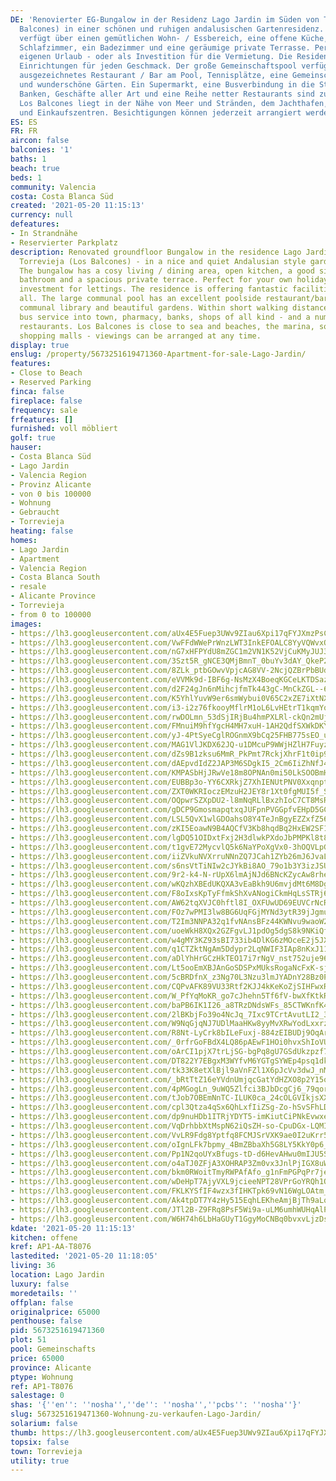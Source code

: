 ```yaml
---
DE: 'Renovierter EG-Bungalow in der Residenz Lago Jardin im Süden von Torrevieja (Los
  Balcones) in einer schönen und ruhigen andalusischen Gartenresidenz. Der Bungalow
  verfügt über einen gemütlichen Wohn- / Essbereich, eine offene Küche, ein großes
  Schlafzimmer, ein Badezimmer und eine geräumige private Terrasse. Perfekt für den
  eigenen Urlaub - oder als Investition für die Vermietung. Die Residenz bietet fantastische
  Einrichtungen für jeden Geschmack. Der große Gemeinschaftspool verfügt über ein
  ausgezeichnetes Restaurant / Bar am Pool, Tennisplätze, eine Gemeinschaftsbibliothek
  und wunderschöne Gärten. Ein Supermarkt, eine Busverbindung in die Stadt, eine Apotheke,
  Banken, Geschäfte aller Art und eine Reihe netter Restaurants sind zu Fuß erreichbar.
  Los Balcones liegt in der Nähe von Meer und Stränden, dem Jachthafen, einigen Golfplätzen
  und Einkaufszentren. Besichtigungen können jederzeit arrangiert werden.   '
ES: ES
FR: FR
aircon: false
balconies: '1'
baths: 1
beach: true
beds: 1
community: Valencia
costa: Costa Blanca Süd
created: '2021-05-20 11:15:13'
currency: null
defeatures:
- In Strandnähe
- Reservierter Parkplatz
description: Renovated groundfloor Bungalow in the residence Lago Jardin - southern
  Torrevieja (Los Balcones) - in a nice and quiet Andalusian style garden residence.
  The bungalow has a cosy living / dining area, open kitchen, a good sized bedroom,
  bathroom and a spacious private terrace. Perfect for your own holidays - or as an
  investment for lettings. The residence is offering fantastic facilities to suit
  all. The large communal pool has an excellent poolside restaurant/bar, tennis courts,
  communal library and beautiful gardens. Within short walking distance is a supermarket,
  bus service into town, pharmacy, banks, shops of all kind - and a number of nice
  restaurants. Los Balcones is close to sea and beaches, the marina, some golf courses,
  shopping malls - viewings can be arranged at any time.
display: true
enslug: /property/5673251619471360-Apartment-for-sale-Lago-Jardin/
features:
- Close to Beach
- Reserved Parking
finca: false
fireplace: false
frequency: sale
frfeatures: []
furnished: voll möbliert
golf: true
hauser:
- Costa Blanca Süd
- Lago Jardin
- Valencia Region
- Provinz Alicante
- von 0 bis 100000
- Wohnung
- Gebraucht
- Torrevieja
heating: false
homes:
- Lago Jardin
- Apartment
- Valencia Region
- Costa Blanca South
- resale
- Alicante Province
- Torrevieja
- from 0 to 100000
images:
- https://lh3.googleusercontent.com/aUx4E5Fuep3UWv9ZIau6Xpi17qFYJXmzPsCk5EjxqPwFu8PAjSTr00WjliymrxEIbeU6fukQSMYSWk2oIfBS1DRyl3tLoMfngwk=w640-rj-e30-l100
- https://lh3.googleusercontent.com/VwFFdWWePrWnzLWT3InkEFOALC8YyVQWvxO2t99i-y6Do1ryJeKZce1j1u2A_FXo31BBUCh3m6Nqhv13xGpxI7LviCd7hMwVss8=w640-rj-e30-l100
- https://lh3.googleusercontent.com/nG7xHFPYdU8mZGC1m2VN1K52VjCuKMyJUJ34uvud-xiuKMS48gnkpJuUKsuaj9feCOHh4DxKdKZ3Cxwa6tfQUcjee9Ii_3ZpzCc=w640-rj-e30-l100
- https://lh3.googleusercontent.com/3Szt5R_gNCE3QMjBmnT_0buYv3dAY_QkeP2u96cfJz91UQ1XsPrDpGYmMhBOzUbIonKZmbsfXLPWIbYBTBWR8jCRqnhU9B65=w640-rj-e30-l100
- https://lh3.googleusercontent.com/8ZLk_ptbGOwvVpjcAG8VV-2NcjQZBrPbBUdYHpSnz7FZVdSHMkB0LxNsuqZzcTXcQvaaLy19NT639y6n0bA0Cos_q12IRlrz=w640-rj-e30-l100
- https://lh3.googleusercontent.com/eVVMk9d-IBF6g-NsMzX4BoeqKGCeLKTDSazK-vusljZEUKcmQlSBFRfbTLGFx6ITG4l52bFjfoyXXofDyDiDN4bHXbMIuxe9Xw=w640-rj-e30-l100
- https://lh3.googleusercontent.com/d2F24gJn6nMihcjfmTk443gC-MnCkZGL--6vtv3aog1spIJaaXt4U8biM9DkH6i_dfuj5r9ZwsUEv6ijWsKLNCv0Ng7yOl68RQ=w640-rj-e30-l100
- https://lh3.googleusercontent.com/K5YhlYuvW9er6smWybui0V65C2xZE7iXtNXI3oYva7uvlQr_kbC4b2obF42cgOucCaMKvQ93Mvm3AVrCPw6XXmVl1iVOJzvYJQ=w640-rj-e30-l100
- https://lh3.googleusercontent.com/i3-i2z76fkooyMflrM1oL6LvHEtrT1kqmYqEQ21Fcb1C4K6WBtr4svVWK594OM1XPbTGaqAjxG_Q0I0t8t79yaRzBRdUNctNHw=w640-rj-e30-l100
- https://lh3.googleusercontent.com/rwDOLmn_53dSjIRjBu4hmPXLRl-ckQn2mUjzLlVAM2n7OoWMCEzUL2UbIdi1xM54js58pjJSzrfallcUHF_A12ZtW2T1wEiy=w640-rj-e30-l100
- https://lh3.googleusercontent.com/FMnuiM9hfYgcH4MH7xuH-1AH2QdfSXWkDKYJ0QTcK-2RGtOGIUHzMtASwCMVc6BJFfoBitybX6PPGSkSqYZQPmNuHJoT0OIx1A=w640-rj-e30-l100
- https://lh3.googleusercontent.com/yJ-4PtSyeCglROGnmX9bCq25FHB775sEO_u9WMj4kWtlNCIBcjWFn6rysEng2HVurW6TA0_aBS-mFbfNOoXnQruMadX6ixKi=w640-rj-e30-l100
- https://lh3.googleusercontent.com/MAG1VlJKDX62JQ-u1DMcuP9WWjHZlH7Fuyzvyag_hH0RZsZjfmyvLqbZidpKSybB31SOnem4_kdK7PIemiqr_F_5elo7wGL7=w640-rj-e30-l100
- https://lh3.googleusercontent.com/dZs9B1zksu6MmR_PkPmt7RckjXhrF1t0ip9MpMiNilVNe8gEOab3XM4Gx4n3TiSUoCHCJ49JxcJ7BDit243nA3kRVUgS3Nw9yQ=w640-rj-e30-l100
- https://lh3.googleusercontent.com/dAEpvdIdZ2JAP3M6SDgkI5_2Cm6IiZhNfJ432pTcLN9TFvCi9PnxQd2TP4hQpzYFvxtGQ_Ttf4hLdl_OLw3egY0MXf-mHZGOI00=w640-rj-e30-l100
- https://lh3.googleusercontent.com/KMPASbHjJRwVe18m8OPNAn0mi50LkSOOBmHoGx2xjh0Qcx4xyKiTZOuwshp1B4NUGhJpxr249Ni5rgWhuHOR29OKnGIGo_kJ=w640-rj-e30-l100
- https://lh3.googleusercontent.com/EUBBp3o-YY6CXRkjZ7XhIENUtPNV0XxqnptyVJXCmche__CP82-H14ENiqiZiUUJTKfcyY_66pP9kVgp5_KmzAFRp_E5jxaC=w640-rj-e30-l100
- https://lh3.googleusercontent.com/ZXT0WKRIoczEMzuH2JEY8r1Xt0fgMUI5f_SHayqrs-j3WY4Cy4gkZfmOpdEStcKYcX-7WZkAma5KjygfYhW_h9ssZX4YJzkJ=w640-rj-e30-l100
- https://lh3.googleusercontent.com/OQpwrSZXpDU2-l8mNqRLlBxzhIoC7CT8MsRybPjWs82DdjwKMswBYVqFpM6P5U7dSgWR8hj4p2GbYR9ThHv5uRS5yBiqcFHsubM=w640-rj-e30-l100
- https://lh3.googleusercontent.com/gDCP9GmosmapqtxqJUFpnPVGGpfvEHpD5GCNrUtD4zLD2JoEvOsvREj8kVGbl4aSE0IOHWa6jPDkcURGa8OY1jM5BKYLl2OjVQ=w640-rj-e30-l100
- https://lh3.googleusercontent.com/LSL5QvX1wlGDOahsO8Y4TeJnBgyEZZxfZ56E7UWgM4vPZeXZV-U-ZicuA5Ws-vc5afqXEUUTRtqbIgnO_c-HUl7A0hhYJjUljXE=w640-rj-e30-l100
- https://lh3.googleusercontent.com/zKI5EoawN9B4AQCfV3Kb8hqdBq2HxEW2SF1251TPOc5DVAKjah4PBuQuc9YQ5Fnj7KfhXSaEqWxtBAQA2OIpLyud29Yve0gmLA=w640-rj-e30-l100
- https://lh3.googleusercontent.com/lgDQ51OIDxtFxj2H3dlwkPXdoJbPMPKl8t8oqrHzCRyVDvTpR4hRsJ5j2c0Bcs-8qC-aKgkqk9miYja9FmF-i1vT9dHnqwiKWg=w640-rj-e30-l100
- https://lh3.googleusercontent.com/t1gvE72MycvlQ5k6NaYPoXgVx0-3hOQVLpGXWw8_oejonEz_fAoqx0unTGm65gh0BB2zohgKtOVo1THSDy1ASm4gsx3SeLCCVA=w640-rj-e30-l100
- https://lh3.googleusercontent.com/iiZVkuNVXrruNNnZQ7JCah1ZYb26mJ6JvaLp_VUSwcbnrPnZ7G65uAsI0Qrzwx1oNWXYJEuiLVi9L08WPb-2amIgSn11MfLYIng=w640-rj-e30-l100
- https://lh3.googleusercontent.com/s6nsVtTiNIw2cJYkBi8AO_79o1b3Y3izJSUuycqjhS9Eag4Fm3NyE5zXffOt-BuEIFj21FtOsWRvaqbMlG6Qk4OW4kGykAKlYSw=w640-rj-e30-l100
- https://lh3.googleusercontent.com/9r2-k4-N-rUpX6lmAjNJd6BNcKZycAw8rheXJ3UbUXRDxxw1D2luJAKoM1fdD-t5eX6zdlmxzBdZk09THXi3mew0ety19_poCA=w640-rj-e30-l100
- https://lh3.googleusercontent.com/wKQzhXBEdUKQXA3vEaBkh9U6mvjdMt6M8Dg4f0l7LmyGgkEWh7b_Kh6RjnpcegBBMMICelC2fcjR8dUKOIHlfokHth-d8sn2aV0=w640-rj-e30-l100
- https://lh3.googleusercontent.com/F8oIxsKpTyFfmkShXvANogiCkmHqLsSTRj6mYQDJrs3z8MwQH66L38ItUIVHVvZwyd2BzX-IEv_mzUrl4ZPC5IKL0K-9nRd5kg=w640-rj-e30-l100
- https://lh3.googleusercontent.com/AW62tqXVJC0hftl8I_OXFUwUD69EUVCrNcRNatCePy90J4S3zPY70weTgcLw9V5qUjsDVeWm0_bP4Bf2dRmbroRLZiGYsI52Dw=w640-rj-e30-l100
- https://lh3.googleusercontent.com/FOz7wPMI3lw8BG6UqFGjMYNd3ytR39jJgmuTSBwdsLmFjTPeIpgfw2czW6ZlgaGLaftyr9xiPVKj6WC9jBeXouQounu3OrHmVw=w640-rj-e30-l100
- https://lh3.googleusercontent.com/T2Im3NNPA32q1fvNAnsBFz44KWNvu9waoW2CkuRjcbHAxzyMCOhupTx63khWLzh8fyRV5yitj_xzjb6aP-OMdJmSnpZPkGlENVw=w640-rj-e30-l100
- https://lh3.googleusercontent.com/uoeWkH8XQx2GZFgvLJ1pdOg5dgS8k9NKiQf-jiCiSYd7KbDNWkhcA_1x_osQ35PjZbLHd98VuQ4K0htQGAGUp3pgFKYJpT_9Fw=w640-rj-e30-l100
- https://lh3.googleusercontent.com/w4gMY3KZ93sBI733ib4DlKG6zMOceE2j5JXMZT8qhv8AjjwSSaIQ6fGC0uO6nVST7ib9Tce-Z3CONCth5hKQp5HK5hMKFibdaw=w640-rj-e30-l100
- https://lh3.googleusercontent.com/q1CTZktNgAm5Ddypr2LqNWIF3IAp8nKxJ119fpco8sIQ_KRLwQawnS49THCARl21nyZi2gXgKkErv_s3C4W2a5lush4BaiKD6A=w640-rj-e30-l100
- https://lh3.googleusercontent.com/aDlYhHrGCzHkTEO17i7rNgV_nst752uje96NY0bh1L3-NlEOUsMpPKzmmBHVEyEoQIFhwrTMbzSs-hPUVZ01mW7YtgcbKkHI=w640-rj-e30-l100
- https://lh3.googleusercontent.com/Lt5ooEmXBJAnGoSDSPxMUksRogaNcFxK-sjxUAsEmNxdZb5AZy9zIUOX3evUttDmvXxwXjYGklovVen7eCXiZjFEt-2xjDTvug=w640-rj-e30-l100
- https://lh3.googleusercontent.com/5cBRDfnX_z3Ng70L3Nzu3lmJYADnY28Bz0Pz1u8-0Ow1SRBRgAbWM3Pp2K6ozKQWVQd8o1sPWw9lnhqfptu4w4bDlBbm0VXGgg=w640-rj-e30-l100
- https://lh3.googleusercontent.com/CQPvAFK89VU33Rtf2KJJ4kKeKoZjSIHFwxRw_qEiJK-GhjR9Wby73oN2etMkkuro8maF1uzKtHO3eJ-A11hodeAxZ_yfTaEEGF8=w640-rj-e30-l100
- https://lh3.googleusercontent.com/W_PfYqMoKR_go7cJhehn5Tf6fV-bwXfKtkRVZaY-IcIEaeBYfaUPnKfSxXV5pA-MCR_gco_qmadOCfzBkTc2kUvBQTI3FLQG=w640-rj-e30-l100
- https://lh3.googleusercontent.com/baPB6IK1I26_a8TRzDNdsWFs_85CTWKnfK4bWR6jPHegZhsQ_yVnDMy_YOCEazSgzzi0ZLtP89m_dsiEXEIvYJqNQBpIYJOp=w640-rj-e30-l100
- https://lh3.googleusercontent.com/2lBKbjFo39o4NcJq_7Ixc9TCrtAvutLI2_3Z4NuV2bFLZccClAD_K_vcIlnQJkj3-biF_BBPCS7tN8T1OtkeUQ_VXkMCUjmO_JE=w640-rj-e30-l100
- https://lh3.googleusercontent.com/W9NqGjqNJ7UDlMaaHKw8yyMvXRwYodLxxrzM_FzMDsBClVhMlyRI5KiGPnIRGIybojV9fgMLBKF-COUY3Q_BJy03b5DsMxr-mQ=w640-rj-e30-l100
- https://lh3.googleusercontent.com/R8Nt-LyCrk8bILeFuxj-884zEIBUDj9OqArO4Whx7UeYAcwdvz_yWAhsLTaj2bU3U0l_ARdIrv1xZCwfrsvSEsnXqsKpGIz1xw=w640-rj-e30-l100
- https://lh3.googleusercontent.com/_0rfrGoFBdX4LQ86pAEwF1HOi0hvxShIoVUlAShHqeAbh7EBKlyl68hWxOCsM6w7gnEG8WhnhuS6AY_8P6CACl7F-hOhBxtEr8I=w640-rj-e30-l100
- https://lh3.googleusercontent.com/oArCI1pjX7trLjSG-bgPq8gU7GSdUkzpzf7fTDTzMeONpswUvJVmF6j-CQaMP65J8vMRPn_zlvIrNpU4c2dTgE12tQ_3v2BjSg=w640-rj-e30-l100
- https://lh3.googleusercontent.com/DT822Y7EBgxM3WYfvM6YGTgSYWEp4psq1dkb45Hn2_-WkiNSVIsp4JAr1S7z_sTLUhPlTBQDOpHOzbgbxPqEgGSadrKK2TQeug=w640-rj-e30-l100
- https://lh3.googleusercontent.com/tk33K8etXlBjl9aVnFZl1X6pJcVv3dwJ_nMzasvSY39CGIglT-ZER6QFGY3WzM0snu3ZxnMHi7-F6p2w4djRmJyCRbJ1ByatpA=w640-rj-e30-l100
- https://lh3.googleusercontent.com/_bRtTtZ16eYVdnUmjqcGatYdHZXO8p2Y15owtbsiL1txHdbZs7Cw7I7kv5DjET-ca-UPZAp7PoaEaNCp9h7EiPyXmESk9KTPTOg=w640-rj-e30-l100
- https://lh3.googleusercontent.com/4pMGogLn_9uWQ5Zlfci3BJbDcgCj6_79qorPj_6rG8E4EjzzH22Xx6RNEV-SgwByzpNIC6EoZWWnHrlm--GbIPv-a6HW1MlN=w640-rj-e30-l100
- https://lh3.googleusercontent.com/tJob7OBEmNnTC-ILUK0ca_24cOLGVIkjsXXeOX-qVPPSRENZ8brzu9xyeDcbhKaGhdp75ld5MMs8xkZ7cRZ45_FzU3Ct9k0iRw=w640-rj-e30-l100
- https://lh3.googleusercontent.com/cpl3Qtza4qSx6QhLxfIiZSg-Zo-hSvSFhLDycM6GUL-ymxWlTH-sij5RlqQOSFvIrcMwgJnKtVHGnWHOkyBRbzLZBAWABNSx=w640-rj-e30-l100
- https://lh3.googleusercontent.com/dp9nuHDb1ITRjYDYT5-imKiutCiPNkEvwxeGWOVjGEUh4XCrf_n4Vc4UBkkNmSvstoFI4kC0dJt61V-rTtM-k1RqOjUIKi9n=w640-rj-e30-l100
- https://lh3.googleusercontent.com/VqDrhbbXtMspN62iQsZH-so-CpuDGx-LQMIMORZlNvCsvY_Evai0DyBjRWUsRfOKi_-Bg2SoECUEqWZ4WwXfu2Y737Ea9S0Pzsc=w640-rj-e30-l100
- https://lh3.googleusercontent.com/VvLR9Fdg8Yptfq8FCMJSrVXK9ae0I2uKrr5WuXwVYKyTuA9PVE8L4qpTSWtNd2rYnfoTq-YPshY_HhLIAouGhQ9KoiWNeeBEvDM=w640-rj-e30-l100
- https://lh3.googleusercontent.com/oIgnLFk7bpmy_4BmZBbaXh5G8LY5KkY0p6_h5WUZTAConNYBRszeQokmSg7BYd-HQOhxV2wxYPfIz_eBpPnrfVyC7uAeU3sr=w640-rj-e30-l100
- https://lh3.googleusercontent.com/Pp1N2qoUYxBfugs-tD-d6HevAHwu0mIJU5S1j-5ovXiWg_uz_DOQtmQjjgxZTU4xRWkeS3yax412-X8llhLwifkiHdVg8Jj2fg=w640-rj-e30-l100
- https://lh3.googleusercontent.com/o4aTJ0ZFjA3XOHRAP3Zm0vx3JnlPjIGX8uWZr4vZXnoVNuD9uhOdoSu9rVTU2PtK9BgyztXh-8TQkf2vrI8LRK357o9_dylk8g=w640-rj-e30-l100
- https://lh3.googleusercontent.com/bkm0RWoitTmyRWPAfAfo_g1nFmPGPqPr7jeyaTv8jrNSdQTbzJQULdSZNSO9VapjNqGbpxSBbA9V3MyIDHH0DfhJYEZwdtB4gw=w640-rj-e30-l100
- https://lh3.googleusercontent.com/wDeHpT7AjyVXL9jcieeNPT28VPrGoYRQh1O2e81jhrgNt2GKdPF78vg3WcSfthkiIDd4jS_aERu_g06IpSOzGq81OQ1-kt2F=w640-rj-e30-l100
- https://lh3.googleusercontent.com/FKLKYSfIF4wzx3fIHKTpk69vN16WgLOAtm_-LrKw6-BJrVJIfnmxfSYeiQsp0BbGVU2UQfP_KhVmtm6pVuSoZX8wBS19wCXyeQ=w640-rj-e30-l100
- https://lh3.googleusercontent.com/Ak4tpDT7Y4zHy515EqhLEKheAmjBjTh9aLqDR3mHkF_Lwr_skrLL147GCvAjap9fRjovECLPCFzEczKNAAhlUdfWmUBg-uXu=w640-rj-e30-l100
- https://lh3.googleusercontent.com/JTl2B-Z9FRq8PsF5Wi9a-uLM6umhWUHqAlPRL6ozxj1Ts0WryEnATOBCrYoc2vVA_nG5M5wchZtF710GpOq2y0jTeM6HtFAnIg=w640-rj-e30-l100
- https://lh3.googleusercontent.com/W6H74h6LbHaGUyT1GgyMoCNBq0bvxvLjzDsZixFoyP1YD-c0zgEji4ebpIHOA-wLwyuBH-RZbm-K0q2wfHCPd6WrVg9l3h4xJw=w640-rj-e30-l100
kdate: '2021-05-20 11:15:13'
kitchen: offene
kref: AP1-AA-T8076
lastedited: '2021-05-20 11:18:05'
living: 36
location: Lago Jardin
luxury: false
moredetails: ''
offplan: false
originalprice: 65000
penthouse: false
pid: 5673251619471360
plot: 51
pool: Gemeinschafts
price: 65000
province: Alicante
ptype: Wohnung
ref: AP1-T8076
salestage: 0
shas: '{''en'': ''nosha'',''de'': ''nosha'',''pcbs'': ''nosha''}'
slug: 5673251619471360-Wohnung-zu-verkaufen-Lago-Jardin/
solarium: false
thumb: https://lh3.googleusercontent.com/aUx4E5Fuep3UWv9ZIau6Xpi17qFYJXmzPsCk5EjxqPwFu8PAjSTr00WjliymrxEIbeU6fukQSMYSWk2oIfBS1DRyl3tLoMfngwk=w400-h240-n-rj-e30-l100
topsix: false
town: Torrevieja
utility: true
---
```

